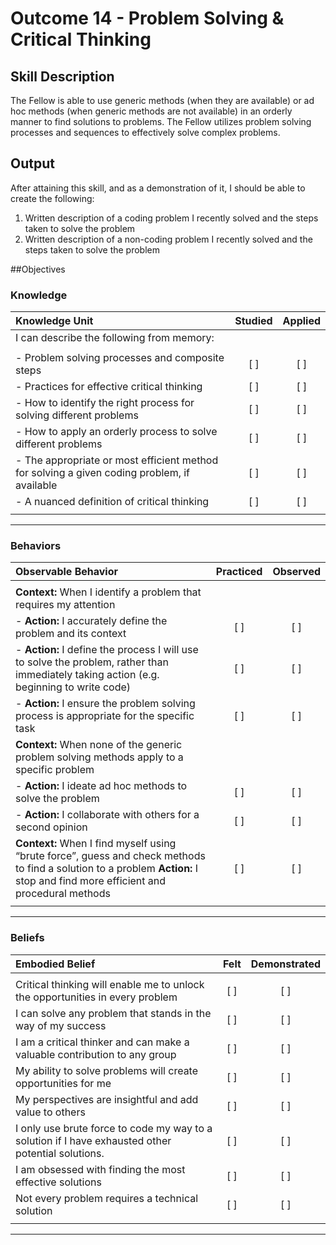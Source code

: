 # Outcome 14 - Problem Solving & Critical Thinking

## Skill Description

The Fellow is able to use generic methods (when they are available) or ad hoc methods (when generic methods are not available) in an orderly manner to find solutions to problems. The Fellow utilizes problem solving processes and sequences to effectively solve complex problems.


## Output

After attaining this skill, and as a demonstration of it, I should be able to create the following:

1. Written description of a coding problem I recently solved and the steps taken to solve the problem
2. Written description of a non-coding problem I recently solved and the steps taken to solve the problem

##Objectives

### Knowledge

| Knowledge Unit | Studied | Applied |
|:---|:---:|:---:|
| I can describe the following from memory: | | |
| | | |
| - Problem solving processes and composite steps | [ ] | [ ] |
| - Practices for effective critical thinking | [ ] | [ ] |
| - How to identify the right process for solving different problems | [ ] | [ ] |
| - How to apply an orderly process to solve different problems | [ ] | [ ] |
| - The appropriate or most efficient method for solving a given coding problem, if available | [ ] | [ ] |
| - A nuanced definition of critical thinking | [ ] | [ ] |
| | | |
---

### Behaviors

| Observable Behavior | Practiced | Observed |
|:---|:---:|:---:|
| | | |
| **Context:** When I identify a problem that requires my attention | | |
| - **Action:** I accurately define the problem and its context | [ ] | [ ] |
| - **Action:** I define the process I will use to solve the problem, rather than immediately taking action (e.g. beginning to write code) | [ ] | [ ] |
| - **Action:** I ensure the problem solving process is appropriate for the specific task | [ ] | [ ] | 
| **Context:** When none of the generic problem solving methods apply to a specific problem | | | 
| - **Action:** I ideate ad hoc methods to solve the problem | [ ] | [ ] |
| - **Action:** I collaborate with others for a second opinion | [ ] | [ ] |
| **Context:** When I find myself using “brute force”, guess and check methods to find a solution to a problem **Action:** I stop and find more efficient and procedural methods | [ ] | [ ] |
| | | |

---

### Beliefs

| Embodied Belief | Felt | Demonstrated |
|:---|:---:|:---:|
| | | |
| Critical thinking will enable me to unlock the opportunities in every problem | [ ] | [ ] |
| I can solve any problem that stands in the way of my success | [ ] | [ ] |
| I am a critical thinker and can make a valuable contribution to any group | [ ] | [ ] |
| My ability to solve problems will create opportunities for me | [ ] | [ ] |
| My perspectives are insightful and add value to others | [ ] | [ ] |
| I only use brute force to code my way to a solution if I have exhausted other potential solutions.  | [ ] | [ ] |
| I am obsessed with finding the most effective solutions | [ ] | [ ] |
| Not every problem requires a technical solution | [ ] | [ ] |
| | | |
---